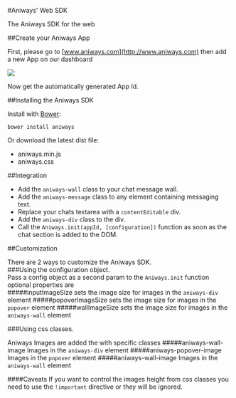 #Aniways' Web SDK

The Aniways SDK for the web  
    
##Create your Aniways App  

First, please go to [www.aniways.com](http://www.aniways.com) 
then add a new App on our dashboard

![](http://www.aniways.com/ckeditor_assets/pictures/65/content_add-app.jpg)  


Now get the automatically generated App Id.

##Installing the Aniways SDK  


Install with [Bower](http://www.bower.io):  

	bower install aniways

Or download the latest dist file:  
  
* aniways.min.js
* aniways.css


##Integration

* Add the `aniways-wall` class to your chat message wall.
* Add the `aniways-message` class to any element containing messaging text.
* Replace your chats textarea with a `contentEditable` div.
* Add the `aniways-div` class to the div.
* Call the `Aniways.init(appId, [configuration])` function as soon as the chat section is added to the DOM.

##Customization

There are 2 ways to customize the Aniways SDK.  
###Using the configuration object.  
Pass a config object as a second param to the `Aniways.init` function
optional properties are  
#####inputImageSize
sets the image size for images in the `aniways-div` element
#####popoverImageSize
sets the image size for images in the `popover` element
#####wallImageSize
sets the image size for images in the `aniways-wall` element

###Using css classes.

Aniways Images are added the with specific classes
#####aniways-wall-image
Images in the `aniways-div` element
#####aniways-popover-image
Images in the `popover` element
#####aniways-wall-image
Images in the `aniways-wall` element

####Caveats
If you want to control the images height from css classes you need to use the `!important` directive or they will be ignored.
